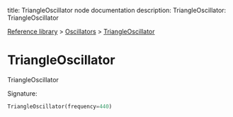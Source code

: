 title: TriangleOscillator node documentation
description: TriangleOscillator: TriangleOscillator

[Reference library](../../index.md) > [Oscillators](../index.md) > [TriangleOscillator](index.md)

# TriangleOscillator

TriangleOscillator

Signature:
```python
TriangleOscillator(frequency=440)
```
